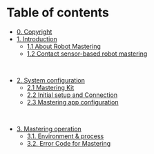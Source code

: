 # Table of contents
* [0. Copyright](README.md)
* [1. Introduction](/01_about/README.md)
  * [1.1 About Robot Mastering](/01_about/01_1_about_mastering.md)
  * [1.2 Contact sensor-based robot mastering](/01_about/01_2_about_contact_based_mastering.md) 

<br>

* [2. System configuration](/02_about_kit/README.md)
  * [2.1 Mastering Kit](/02_about_kit/02_1_kit_description.md)
  * [2.2 Initial setup and Connection](/02_about_kit/02_2_kit_initialization.md)
  * [2.3 Mastering app configuration](/02_about_kit/02_3_com_initialization.md)

<br>

* [3. Mastering operation](/03_operation/README.md)
  * [3.1. Environment & process](/03_operation/03_1_mastering_step.md)
  * [3.2. Error Code for Mastering](/03_operation/03_2_error.md)